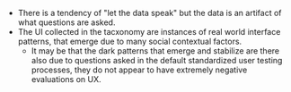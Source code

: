 - There is a tendency of "let the data speak" but the data is an artifact of what questions are asked. 
- The UI collected in the tacxonomy are instances of real world interface patterns, that emerge due to many social contextual factors.
  - It may be that the dark patterns that emerge and stabilize are there also due to questions asked in the default standardized user testing processes, they do not appear to have extremely negative evaluations on UX.